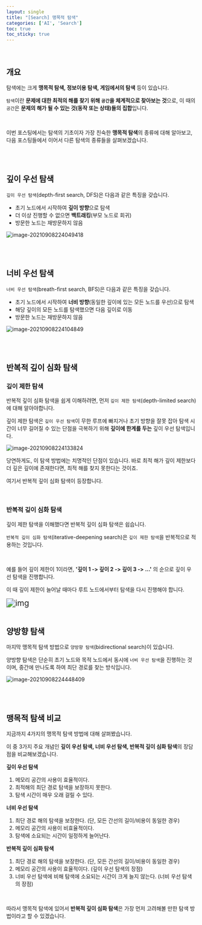 ```yaml
---
layout: single
title: "[Search] 맹목적 탐색"
categories: ['AI', 'Search']
toc: true
toc_sticky: true
---
```


<br>

## 개요

탐색에는 크게 **맹목적 탐색, 정보이용 탐색, 게임에서의 탐색** 등이 있습니다. 

`탐색`이란 **문제에 대한 최적의 해를 찾기 위해 `공간`을 체계적으로 찾아보는 것**으로, 이 때의 `공간`은 **문제의 해가 될 수 있는 것(동작 또는 상태)들의 집합**입니다.

<br>

이번 포스팅에서는 탐색의 기초이자 가장 친숙한 **맹목적 탐색**의 종류에 대해 알아보고, 다음 포스팅들에서 이어서 다른 탐색의 종류들을 살펴보겠습니다. 

<br>

<br>

## 깊이 우선 탐색

`깊이 우선 탐색`(depth-first search, DFS)은 다음과 같은 특징을 갖습니다. 

* 초기 노드에서 시작하여 **깊이 방향**으로 탐색
* 더 이상 진행할 수 없으면 **백트래킹**(부모 노드로 회귀)
* 방문한 노드는 재방문하지 않음

![image-20210908224049418](https://user-images.githubusercontent.com/70505378/132521558-a1f8fb32-503f-443d-989d-6e51596c60e8.png)

<br>

<br>

## 너비 우선 탐색

`너비 우선 탐색`(breath-first search, BFS)은 다음과 같은 특징을 갖습니다. 

* 초기 노드에서 시작하여 **너비 방향**(동일한 깊이에 있는 모든 노드를 우선)으로 탐색
* 해당 깊이의 모든 노드를 탐색했으면 다음 깊이로 이동
* 방문한 노드는 재방문하지 않음

![image-20210908224104849](https://user-images.githubusercontent.com/70505378/132521560-dda954dd-0b4a-4418-bfe9-16fcfbc7def5.png)

<br>

<br>

## 반복적 깊이 심화 탐색

### 깊이 제한 탐색

반복적 깊이 심화 탐색을 쉽게 이해하려면, 먼저 `깊이 제한 탐색`(depth-limited search)에 대해 알아야합니다. 

깊이 제한 탐색은 `깊이 우선 탐색`이 무한 루프에 빠지거나 초기 방향을 잘못 잡아 탐색 시간이 너무 길어질 수 있는 단점을 극복하기 위해 **깊이에 한계를 두는** 깊이 우선 탐색입니다. 

![image-20210908224133824](https://user-images.githubusercontent.com/70505378/132521548-878ddced-92cc-418f-a0f8-d679d6975e6c.png)

당연하게도, 이 탐색 방법에는 치명적인 단점이 있습니다. 바로 최적 해가 깊이 제한보다 더 깊은 깊이에 존재한다면, 최적 해를 찾지 못한다는 것이죠. 

여기서 반복적 깊이 심화 탐색이 등장합니다. 

<br>

### 반복적 깊이 심화 탐색

깊이 제한 탐색을 이해했다면 반복적 깊이 심화 탐색은 쉽습니다. 

`반복적 깊이 심화 탐색`(iterative-deepening search)은 `깊이 제한 탐색`을 반복적으로 적용하는 것입니다. 

<br>

예를 들어 깊이 제한이 1이라면, **'깊이 1 -> 깊이 2 -> 깊이 3 ->  ...'** 의 순으로 깊이 우선 탐색을 진행합니다. 

이 때 깊이 제한이 늘어날 때마다 루트 노드에서부터 탐색을 다시 진행해야 합니다. 

<img src="https://blog.kakaocdn.net/dn/Bt9IX/btqSgMPiHOb/y8GuLGc7LWU6XojOWEQ2p0/img.png" alt="img" style="zoom:150%;" />



<br>

<br>

## 양방향 탐색

마지막 맹목적 탐색 방법으로 `양방향 탐색`(bidirectional search)이 있습니다. 

양방향 탐색은 단순히 초기 노드와 목적 노드에서 동시에 `너비 우선 탐색`을 진행하는 것이며, 중간에 만나도록 하여 최단 경로를 찾는 방식입니다. 

![image-20210908224448409](https://user-images.githubusercontent.com/70505378/132521553-f3ec53e5-92e9-47d6-ad06-fc8aa97f664d.png)

<br>

<br>

## 맹목적 탐색 비교

지금까지 4가지의 맹목적 탐색 방법에 대해 살펴봤습니다. 

이 중 3가지 주요 개념인 **깊이 우선 탐색, 너비 우선 탐색, 반복적 깊이 심화 탐색**의 장담점을 비교해보겠습니다. 

**깊이 우선 탐색**

1. 메모리 공간의 사용이 효율적이다. 
2. 최적해의 최단 경로 탐색을 보장하지 못한다. 
3. 탐색 시간이 매우 오래 걸릴 수 있다. 

**너비 우선 탐색**

1. 최단 경로 해의 탐색을 보장한다. (단, 모든 간선의 길이/비용이 동일한 경우)
2. 메모리 공간의 사용이 비효율적이다. 
3. 탐색에 소요되는 시간이 일정하게 늘어난다. 

**반복적 깊이 심화 탐색**

1. 최단 경로 해의 탐색을 보장한다. (단, 모든 간선의 길이/비용이 동일한 경우)
2. 메모리 공간의 사용이 효율적이다. (깊이 우선 탐색의 장점)
3. 너비 우선 탐색에 비해 탐색에 소요되는 시간이 크게 늘지 않는다. (너비 우선 탐색의 장점)

<br>

따라서 맹목적 탐색에 있어서 **반복적 깊이 심화 탐색**은 가장 먼저 고려해볼 만한 탐색 방법이라고 할 수 있겠습니다. 